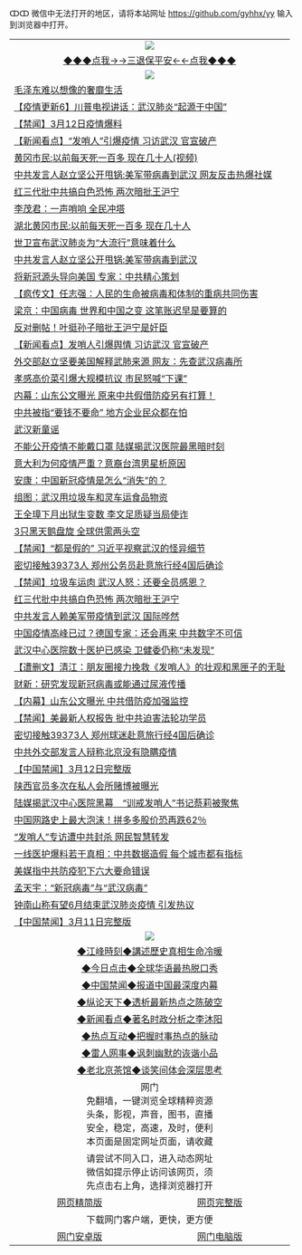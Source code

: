 ↀↀ 微信中无法打开的地区，请将本站网址 https://github.com/gyhhx/yy 输入到浏览器中打开。 

 <table>
  <tr>
    <td colspan="2" align=center><img src="https://github.com/gyhhx/image-upload/blob/master/3t%20(1).jpg"></td>
 </tr>
 <tr><td colspan="2" align="center"><a href="https://xball.casa/oo.aspx?name=ogQuit&key=eqxowaguscvmxdgc&from=yy">◆◆◆点我→→三退保平安←←点我◆◆◆</a></td></tr>
  <tr>
    <td colspan="2" align=center><img src="https://cdn.jsdelivr.net/gh/gyoupiodf/im1/%E7%BD%91%E9%97%A8%E6%96%B0%E9%97%BB1.jpg"></td>
 </tr>
<tr><td colspan="2" align="left"><a href="https://xball.casa/oo.aspx?name=c1142709&key=eqxowaguscvmxdgc&from=yy">毛泽东难以想像的奢靡生活</a></td></tr>
<tr><td colspan="2" align="left"><a href="https://xball.casa/oo.aspx?name=c1141344&key=eqxowaguscvmxdgc&from=yy">【疫情更新6】川普电视讲话：武汉肺炎“起源于中国”</a></td></tr>
<tr><td colspan="2" align="left"><a href="https://xball.casa/oo.aspx?name=c1142704&key=eqxowaguscvmxdgc&from=yy">【禁闻】3月12日疫情爆料</a></td></tr>
<tr><td colspan="2" align="left"><a href="https://xball.casa/oo.aspx?name=c1142686&key=eqxowaguscvmxdgc&from=yy">【新闻看点】“发哨人”引爆疫情 习访武汉 官宣破产</a></td></tr>
<tr><td colspan="2" align="left"><a href="https://xball.casa/oo.aspx?name=c1142625&key=eqxowaguscvmxdgc&from=yy">黄冈市民:以前每天死一百多 现在几十人(视频)</a></td></tr>
<tr><td colspan="2" align="left"><a href="https://xball.casa/oo.aspx?name=c1142692&key=eqxowaguscvmxdgc&from=yy">中共发言人赵立坚公开甩锅:美军带病毒到武汉 网友反击热爆社媒</a></td></tr>
<tr><td colspan="2" align="left"><a href="https://xball.casa/oo.aspx?name=c1142715&key=eqxowaguscvmxdgc&from=yy">红三代批中共搞白色恐怖 两次暗批王沪宁</a></td></tr>
<tr><td colspan="2" align="left"><a href="https://xball.casa/oo.aspx?name=c1142601&key=eqxowaguscvmxdgc&from=yy">李茂君：一声哨响 全民冲塔</a></td></tr>
<tr><td colspan="2" align="left"><a href="https://xball.casa/oo.aspx?name=c1142689&key=eqxowaguscvmxdgc&from=yy">湖北黄冈市民:以前每天死一百多 现在几十人</a></td></tr>
<tr><td colspan="2" align="left"><a href="https://xball.casa/oo.aspx?name=c1142598&key=eqxowaguscvmxdgc&from=yy">世卫宣布武汉肺炎为“大流行”意味着什么</a></td></tr>
<tr><td colspan="2" align="left"><a href="https://xball.casa/oo.aspx?name=c1142627&key=eqxowaguscvmxdgc&from=yy">中共发言人赵立坚公开甩锅:美军带病毒到武汉</a></td></tr>
<tr><td colspan="2" align="left"><a href="https://xball.casa/oo.aspx?name=c1142698&key=eqxowaguscvmxdgc&from=yy">将新冠源头导向美国 专家：中共精心策划</a></td></tr>
<tr><td colspan="2" align="left"><a href="https://xball.casa/oo.aspx?name=c1142741&key=eqxowaguscvmxdgc&from=yy">【疯传文】任志强：人民的生命被病毒和体制的重病共同伤害</a></td></tr>
<tr><td colspan="2" align="left"><a href="https://xball.casa/oo.aspx?name=c1142666&key=eqxowaguscvmxdgc&from=yy">梁京：中国病毒 世界和中国之变 这笔账迟早是要算的</a></td></tr>
<tr><td colspan="2" align="left"><a href="https://xball.casa/oo.aspx?name=c1142745&key=eqxowaguscvmxdgc&from=yy">反对删帖！叶挺孙子暗批王沪宁是奸臣</a></td></tr>
<tr><td colspan="2" align="left"><a href="https://xball.casa/oo.aspx?name=c1142679&key=eqxowaguscvmxdgc&from=yy">【新闻看点】发哨人引爆舆情 习访武汉 官宣破产</a></td></tr>
<tr><td colspan="2" align="left"><a href="https://xball.casa/oo.aspx?name=c1142705&key=eqxowaguscvmxdgc&from=yy">外交部赵立坚要美国解释武肺来源 网友：先查武汉病毒所</a></td></tr>
<tr><td colspan="2" align="left"><a href="https://xball.casa/oo.aspx?name=c1142637&key=eqxowaguscvmxdgc&from=yy">孝感高价菜引爆大规模抗议 市民怒喊“下课”</a></td></tr>
<tr><td colspan="2" align="left"><a href="https://xball.casa/oo.aspx?name=c1142761&key=eqxowaguscvmxdgc&from=yy">内幕：山东公文曝光 原来中共假借防疫另有打算！</a></td></tr>
<tr><td colspan="2" align="left"><a href="https://xball.casa/oo.aspx?name=c1142697&key=eqxowaguscvmxdgc&from=yy">中共被指“要钱不要命” 地方企业民众都在怕</a></td></tr>
<tr><td colspan="2" align="left"><a href="https://xball.casa/oo.aspx?name=c1142740&key=eqxowaguscvmxdgc&from=yy">武汉新童谣</a></td></tr>
<tr><td colspan="2" align="left"><a href="https://xball.casa/oo.aspx?name=c1142685&key=eqxowaguscvmxdgc&from=yy">不能公开疫情不能戴口罩 陆媒揭武汉医院最黑暗时刻</a></td></tr>
<tr><td colspan="2" align="left"><a href="https://xball.casa/oo.aspx?name=c1142696&key=eqxowaguscvmxdgc&from=yy">意大利为何疫情严重？意裔台湾男星析原因</a></td></tr>
<tr><td colspan="2" align="left"><a href="https://xball.casa/oo.aspx?name=c1142688&key=eqxowaguscvmxdgc&from=yy">安康：中国新冠疫情是怎么“消失”的？</a></td></tr>
<tr><td colspan="2" align="left"><a href="https://xball.casa/oo.aspx?name=c1142578&key=eqxowaguscvmxdgc&from=yy">组图：武汉用垃圾车和灵车运食品物资</a></td></tr>
<tr><td colspan="2" align="left"><a href="https://xball.casa/oo.aspx?name=c1142700&key=eqxowaguscvmxdgc&from=yy">王全璋下月出狱生变数 李文足质疑当局使诈</a></td></tr>
<tr><td colspan="2" align="left"><a href="https://xball.casa/oo.aspx?name=c1142724&key=eqxowaguscvmxdgc&from=yy">3只黑天鹅盘旋 全球供需两头空</a></td></tr>
<tr><td colspan="2" align="left"><a href="https://xball.casa/oo.aspx?name=c1142731&key=eqxowaguscvmxdgc&from=yy">【禁闻】“都是假的” 习近平视察武汉的怪异细节</a></td></tr>
<tr><td colspan="2" align="left"><a href="https://xball.casa/oo.aspx?name=c1142690&key=eqxowaguscvmxdgc&from=yy">密切接触39373人 郑州公务员赴意旅行经4国后确诊</a></td></tr>
<tr><td colspan="2" align="left"><a href="https://xball.casa/oo.aspx?name=c1142684&key=eqxowaguscvmxdgc&from=yy">【禁闻】垃圾车运肉 武汉人怒：还要全员感恩？</a></td></tr>
<tr><td colspan="2" align="left"><a href="https://xball.casa/oo.aspx?name=c1142736&key=eqxowaguscvmxdgc&from=yy">红三代批中共搞白色恐怖 两次暗批王沪宁</a></td></tr>
<tr><td colspan="2" align="left"><a href="https://xball.casa/oo.aspx?name=c1142744&key=eqxowaguscvmxdgc&from=yy">中共发言人赖美军带疫情到武汉 国际哗然</a></td></tr>
<tr><td colspan="2" align="left"><a href="https://xball.casa/oo.aspx?name=c1142675&key=eqxowaguscvmxdgc&from=yy">中国疫情高峰已过？德国专家：还会再来 中共数字不可信</a></td></tr>
<tr><td colspan="2" align="left"><a href="https://xball.casa/oo.aspx?name=c1142661&key=eqxowaguscvmxdgc&from=yy">武汉中心医院数十医护已感染 卫健委仍称“未发现”</a></td></tr>
<tr><td colspan="2" align="left"><a href="https://xball.casa/oo.aspx?name=c1142742&key=eqxowaguscvmxdgc&from=yy">【遭删文】清江：朋友圈接力挽救《发哨人》的壮观和黑匣子的无耻</a></td></tr>
<tr><td colspan="2" align="left"><a href="https://xball.casa/oo.aspx?name=c1142701&key=eqxowaguscvmxdgc&from=yy">财新：研究发现新冠病毒或能通过尿液传播</a></td></tr>
<tr><td colspan="2" align="left"><a href="https://xball.casa/oo.aspx?name=c1142680&key=eqxowaguscvmxdgc&from=yy">【内幕】山东公文曝光 中共借防疫加强监控</a></td></tr>
<tr><td colspan="2" align="left"><a href="https://xball.casa/oo.aspx?name=c1142706&key=eqxowaguscvmxdgc&from=yy">【禁闻】美最新人权报告 批中共迫害法轮功学员</a></td></tr>
<tr><td colspan="2" align="left"><a href="https://xball.casa/oo.aspx?name=c1142665&key=eqxowaguscvmxdgc&from=yy">密切接触39373人 郑州球迷赴意旅行经4国后确诊</a></td></tr>
<tr><td colspan="2" align="left"><a href="https://xball.casa/oo.aspx?name=c1142669&key=eqxowaguscvmxdgc&from=yy">中共外交部发言人辩称北京没有隐瞒疫情</a></td></tr>
<tr><td colspan="2" align="left"><a href="https://xball.casa/oo.aspx?name=c1142730&key=eqxowaguscvmxdgc&from=yy">【中国禁闻】3月12日完整版</a></td></tr>
<tr><td colspan="2" align="left"><a href="https://xball.casa/oo.aspx?name=c1142614&key=eqxowaguscvmxdgc&from=yy">陕西官员多次在私人会所赌博被曝光</a></td></tr>
<tr><td colspan="2" align="left"><a href="https://xball.casa/oo.aspx?name=c1142747&key=eqxowaguscvmxdgc&from=yy">陆媒揭武汉中心医院黑幕　“训戒发哨人”书记蔡莉被聚焦</a></td></tr>
<tr><td colspan="2" align="left"><a href="https://xball.casa/oo.aspx?name=c1142620&key=eqxowaguscvmxdgc&from=yy">中国网路史上最大泡沫！拼多多股价恐再跌62％</a></td></tr>
<tr><td colspan="2" align="left"><a href="https://xball.casa/oo.aspx?name=c1142599&key=eqxowaguscvmxdgc&from=yy">“发哨人”专访遭中共封杀 网民智慧转发</a></td></tr>
<tr><td colspan="2" align="left"><a href="https://xball.casa/oo.aspx?name=c1142735&key=eqxowaguscvmxdgc&from=yy">一线医护爆料若干真相：中共数据造假 每个城市都有指标</a></td></tr>
<tr><td colspan="2" align="left"><a href="https://xball.casa/oo.aspx?name=c1142683&key=eqxowaguscvmxdgc&from=yy">美媒指中共防疫犯下六大要命错误</a></td></tr>
<tr><td colspan="2" align="left"><a href="https://xball.casa/oo.aspx?name=c1142703&key=eqxowaguscvmxdgc&from=yy">孟天宇：“新冠病毒”与“武汉病毒”</a></td></tr>
<tr><td colspan="2" align="left"><a href="https://xball.casa/oo.aspx?name=c1142734&key=eqxowaguscvmxdgc&from=yy">钟南山称有望6月结束武汉肺炎疫情 引发热议</a></td></tr>
<tr><td colspan="2" align="left"><a href="https://xball.casa/oo.aspx?name=c1142615&key=eqxowaguscvmxdgc&from=yy">【中国禁闻】3月11日完整版</a></td></tr>
 
 <tr>
   <td colspan="2" align=center><img src="https://cdn.jsdelivr.net/gh/gyoupiodf/im1/jf-1.jpg"></td>
  </tr>
   <tr>
   <td colspan="2" align=center> 
<a href="https://xball.casa/oo.aspx?name=c922850&key=eqxowaguscvmxdgc&from=yy&tag=9877">◆江峰時刻◆講述歷史真相生命冷暖</a><br/>
    </td>
  </tr>
   <tr>
   <td colspan="2" align=center> 
<a href="https://xball.casa/oo.aspx?name=c816850&key=eqxowaguscvmxdgc&from=yy&tag=9877">◆今日点击◆全球华语最热脱口秀</a><br/>
    </td>
  </tr>
  <tr>
  <td colspan="2" align=center>
<a href="https://xball.casa/oo.aspx?name=c816860&key=eqxowaguscvmxdgc&from=yy&tag=99733110">◆中国禁闻◆报道中国最深度内幕</a><br/>
   </tr>
  <tr>
     <td colspan="2" align=center>
<a href="https://xball.casa/oo.aspx?name=c816855&key=eqxowaguscvmxdgc&from=yy&tag=997110">◆纵论天下◆透析最新热点之陈破空</a><br/>
   </tr>
   <tr>
      <td colspan="2" align=center>
<a href="https://xball.casa/oo.aspx?name=c838308&key=eqxowaguscvmxdgc&from=yy&tag=9973110">◆新闻看点◆著名时政分析之李沐阳</a><br/>
   </tr>
   <tr>
     <td colspan="2" align=center>
<a href="https://xball.casa/oo.aspx?name=c816852&key=eqxowaguscvmxdgc&from=yy&tag=9733110">◆热点互动◆把握时事热点的脉动</a><br/>
   </tr>
   <tr>
      <td colspan="2" align=center>
<a href="https://xball.casa/oo.aspx?name=c816694&key=eqxowaguscvmxdgc&from=yy&tag=93310">◆雷人网事◆讽刺幽默的诙谐小品</a><br/>
   </tr>
   <tr>
    <td colspan="2" align=center>
<a href="https://xball.casa/oo.aspx?name=c816650&key=eqxowaguscvmxdgc&from=yy&tag=9973110">◆老北京茶馆◆谈笑间体会深层思考</a><br/>
   </tr>
<tr>
    <td colspan="2" align="center">网门<br/>免翻墙，一键浏览全球精粹资源<br/>头条，影视，声音，图书，直播<br/>安全，稳定，高速，及时，便利<br/>本页面是固定网址页面，请收藏</td>
  <tr>
  <tr>
    <td colspan="2" align="center">请尝试不同入口，进入动态网址<br/>微信如提示停止访问该网页，须<br/>先点击右上角，选择浏览器打开</td>
  <tr>  
  <tr>
    <td align="center"><a href="https://gitcdn.xyz/repo/otiny/up/master/show002.htm">网页精简版</a></td>
    <td align="center"><a href="https://gitcdn.xyz/repo/otiny/up/master/show001.htm">网页完整版</a></td>
  </tr>
  <tr>
    <td colspan="2" align="center">下载网门客户端，更快，更方便</td>
  <tr>
  <tr>
    <td align="center"><a href="https://raw.githubusercontent.com/opipe/up/master/oGatea.apk">网门安卓版</a></td>
    <td align="center"><a href="https://raw.githubusercontent.com/opipe/up/master/oGate.zip">网门电脑版</a></td>
  </tr>

</table>

